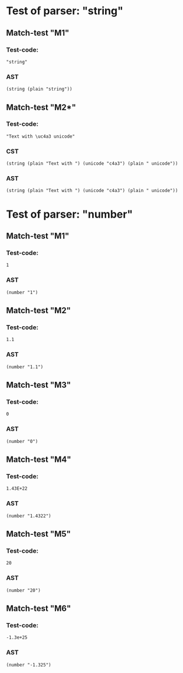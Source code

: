 

Test of parser: "string"
========================


Match-test "M1"
----------------

### Test-code:

    "string"

### AST

    (string (plain "string"))


Match-test "M2*"
-----------------

### Test-code:

    "Text with \uc4a3 unicode"

### CST

    (string (plain "Text with ") (unicode "c4a3") (plain " unicode"))

### AST

    (string (plain "Text with ") (unicode "c4a3") (plain " unicode"))


Test of parser: "number"
========================


Match-test "M1"
----------------

### Test-code:

    1

### AST

    (number "1")


Match-test "M2"
----------------

### Test-code:

    1.1

### AST

    (number "1.1")


Match-test "M3"
----------------

### Test-code:

    0

### AST

    (number "0")


Match-test "M4"
----------------

### Test-code:

    1.43E+22

### AST

    (number "1.4322")


Match-test "M5"
----------------

### Test-code:

    20

### AST

    (number "20")


Match-test "M6"
----------------

### Test-code:

    -1.3e+25

### AST

    (number "-1.325")